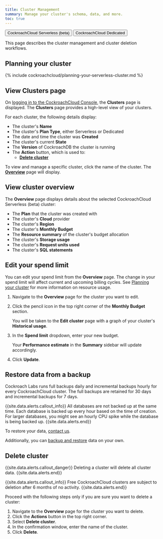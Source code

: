 ```yaml
---
title: Cluster Management
summary: Manage your cluster's schema, data, and more.
toc: true
---
```


<div class="filters clearfix">
    <a href="serverless-cluster-management.html"><button class="filter-button page-level current">CockroachCloud Serverless (beta)</button></a>
    <a href="cluster-management.html"><button class="filter-button page-level">CockroachCloud Dedicated</button></a>
</div>

This page describes the cluster management and cluster deletion workflows.

## Planning your cluster

{% include cockroachcloud/planning-your-serverless-cluster.md %}

## View Clusters page

On [logging in to the CockroachCloud Console](https://cockroachlabs.cloud/), the **Clusters** page is displayed. The **Clusters** page provides a high-level view of your clusters.

For each cluster, the following details display:

- The cluster's **Name**
- The cluster's **Plan Type**, either Serverless or Dedicated
- The date and time the cluster was **Created**
- The cluster's current **State**
- The **Version** of CockroachDB the cluster is running
- The **Action** button, which is used to:
    - [**Delete cluster**](#delete-cluster)

To view and manage a specific cluster, click the name of the cluster. The [**Overview**](#view-cluster-overview) page will display.

## View cluster overview

The **Overview** page displays details about the selected CockroachCloud Serverless (beta) cluster:

- The **Plan** that the cluster was created with
- The cluster's **Cloud** provider
- The cluster's **Region**
- The cluster's **Monthly Budget**
- The **Resource summary** of the cluster's budget allocation
- The cluster's **Storage usage**
- The cluster's **Request units used**
- The cluster's **SQL statements**

## Edit your spend limit  

You can edit your spend limit from the **Overview** page. The change in your spend limit will affect current and upcoming billing cycles. See [Planning your cluster](#planning-your-cluster) for more information on resource usage. 

1. Navigate to the **Overview** page for the cluster you want to edit.
1. Click the pencil icon in the top right corner of the **Monthly Budget** section.

    You will be taken to the **Edit cluster** page with a graph of your cluster's **Historical usage**.

1. In the **Spend limit** dropdown, enter your new budget.

    Your **Performance estimate** in the **Summary** sidebar will update accordingly.
    
1. Click **Update**.

## Restore data from a backup

Cockroach Labs runs full backups daily and incremental backups hourly for every CockroachCloud cluster. The full backups are retained for 30 days and incremental backups for 7 days.

{{site.data.alerts.callout_info}}
All databases are not backed up at the same time. Each database is backed up every hour based on the time of creation. For larger databases, you might see an hourly CPU spike while the database is being backed up.
{{site.data.alerts.end}}

To restore your data, [contact us](https://support.cockroachlabs.com).

Additionally, you can [backup and restore](../{{site.versions["stable"]}}/take-full-and-incremental-backups.html) data on your own.

## Delete cluster

{{site.data.alerts.callout_danger}}
Deleting a cluster will delete all cluster data.
{{site.data.alerts.end}}

{{site.data.alerts.callout_info}}
Free CockroachCloud clusters are subject to deletion after 6 months of no activity.
{{site.data.alerts.end}}

Proceed with the following steps only if you are sure you want to delete a cluster:

1. Navigate to the **Overview** page for the cluster you want to delete.
1. Click the **Actions** button in the top right corner.
1. Select **Delete cluster**.
1. In the confirmation window, enter the name of the cluster.
1. Click **Delete**.
